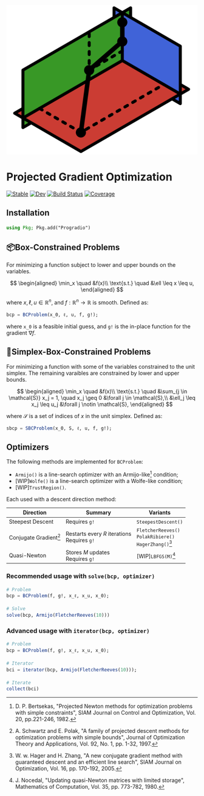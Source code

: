 [//]: Logo
<p align="center">
    <img src="./docs/src/assets/logo256px.svg">
</p>

# Projected Gradient Optimization

[//]: Badges
[![Stable](https://img.shields.io/badge/docs-stable-blue.svg)](https://JuDO-dev.github.io/Progradio.jl/stable)
[![Dev](https://img.shields.io/badge/docs-dev-blue.svg)](https://JuDO-dev.github.io/Progradio.jl/dev)
[![Build Status](https://github.com/JuDO-dev/Progradio.jl/actions/workflows/CI.yml/badge.svg?branch=dev)](https://github.com/JuDO-dev/Progradio.jl/actions/workflows/CI.yml?query=branch%3Adev)
[![Coverage](https://codecov.io/gh/JuDO-dev/Progradio.jl/branch/dev/graph/badge.svg)](https://codecov.io/gh/JuDO-dev/Progradio.jl)

## Installation
```julia
using Pkg; Pkg.add("Progradio")
```

## 📦Box-Constrained Problems
For minimizing a function subject to lower and upper bounds on the variables.

$$
\begin{aligned}
\min_x \quad      &f(x)\\
\text{s.t.} \quad &\ell \leq x \leq u,
\end{aligned}
$$

where $x, \ell, u \in \mathbb{R}^n$, and $f: \mathbb{R}^n \rightarrow \mathbb{R}$ is smooth. Defined as:

```julia
bcp = BCProblem(x_0, ℓ, u, f, g!);
```
where `x_0` is a feasible initial guess, and `g!` is the in-place function for the gradient $\nabla f$.

## 📐Simplex-Box-Constrained Problems
For minimizing a function with some of the variables constrained to the unit simplex. The remaining varaibles are constrained by lower and upper bounds.

$$
\begin{aligned}
\min_x \quad        &f(x)\\
\text{s.t.} \quad   &\sum_{j \in \mathcal{S}} x_j = 1, \quad x_j \geq 0 &\forall j \in \mathcal{S},\\
                    &\ell_j \leq x_j \leq u_j &\forall j \notin \mathcal{S},
\end{aligned}
$$

where $\mathcal{S}$ is a set of indices of $x$ in the unit simplex. Defined as:

```julia
sbcp = SBCProblem(x_0, S, ℓ, u, f, g!);
```



## Optimizers

The following methods are implemented for `BCProblem`:

- `Armijo()` is a line-search optimizer with an Armijo-like[^Bertsekas] condition;
- [WIP]`Wolfe()` is a line-search optimizer with a Wolfe-like condition;
- [WIP]`TrustRegion()`.

Each used with a descent direction method:

| Direction | Summary | Variants |
| --- | --- | --- |
| Steepest Descent | Requires `g!` | `SteepestDescent()`
| Conjugate Gradient[^Schwartz] | Restarts every $R$ iterations <br> Requires `g!` | `FletcherReeves()` <br> `PolakRibiere()` <br>  `HagerZhang()`[^Hager] |
| Quasi-Newton | Stores $M$ updates <br> Requires `g!` | [WIP]`LBFGS(M)`[^Nocedal] |

### Recommended usage with `solve(bcp, optimizer)`
```julia
# Problem
bcp = BCProblem(f, g!, x_ℓ, x_u, x_0);

# Solve
solve(bcp, Armijo(FletcherReeves(10)))
```

### Advanced usage with `iterator(bcp, optimizer)`
```julia
# Problem
bcp = BCProblem(f, g!, x_ℓ, x_u, x_0);

# Iterator
bci = iterator(bcp, Armijo(FletcherReeves(10)));

# Iterate
collect(bci)
```

[^Bertsekas]: D. P. Bertsekas, "Projected Newton methods for optimization problems with simple constraints", SIAM Journal on Control and Optimization, Vol. 20, pp.221-246, 1982.

[^Schwartz]: A. Schwartz and E. Polak, "A family of projected descent methods for optimization problems with simple bounds", Journal of Optimization Theory and Applications, Vol. 92, No. 1, pp. 1-32, 1997.

[^Hager]: W. w. Hager and H. Zhang, "A new conjugate gradient method with guaranteed descent and an efficient line search", SIAM Journal on Optimization, Vol. 16, pp. 170-192, 2005.

[^Nocedal]: J. Nocedal, "Updating quasi-Newton matrices with limited storage", Mathematics of Computation, Vol. 35, pp. 773-782, 1980.
